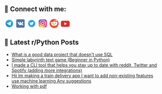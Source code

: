 ## 🔎 Connect with me:
[<img src="https://github.com/bullbesh/bullbesh/blob/main/images/Telegram.png" width="32" height="32" />](https://t.me/bullbesh)
[<img src="https://github.com/bullbesh/bullbesh/blob/main/images/VK.png" width="32" height="32" />](https://vk.com/bullbesh)
[<img src="https://github.com/bullbesh/bullbesh/blob/main/images/Twitter.png" width="32" height="32" />](https://twitter.com/bullbesh1)
[<img src="https://github.com/bullbesh/bullbesh/blob/main/images/Instagram.png" width="32" height="32" />](https://www.instagram.com/bullbesh)
[<img src="https://github.com/bullbesh/bullbesh/blob/main/images/Reddit.png" width="32" height="32" />](https://www.reddit.com/user/bullbesh)
[<img src="https://github.com/bullbesh/bullbesh/blob/main/images/YouTube.png" width="32" height="32" />](https://www.youtube.com/channel/UCtfjRs6uzgq5mfm8S06WTcg)

## 📕 Latest r/Python Posts
<!-- BLOG-POST-LIST:START -->
- [What is a good data project that doesn&#39;t use SQL](https://www.reddit.com/r/Python/comments/yv5c43/what_is_a_good_data_project_that_doesnt_use_sql/)
- [Simple labyrinth text game &lpar;Beginner in Python&rpar;](https://www.reddit.com/r/Python/comments/yv4el2/simple_labyrinth_text_game_beginner_in_python/)
- [I made a CLI tool that helps you stay up to date with reddit, Twitter and Spotify &lpar;adding more integrations&rpar;](https://www.reddit.com/r/Python/comments/yv2nie/i_made_a_cli_tool_that_helps_you_stay_up_to_date/)
- [Hii Im making a train delivery app I want to add non-existing features use machine learning Any suggestions](https://www.reddit.com/r/Python/comments/yv2mh8/hii_im_making_a_train_delivery_app_i_want_to_add/)
- [Working with pdf](https://www.reddit.com/r/Python/comments/yv1lhh/working_with_pdf/)
<!-- BLOG-POST-LIST:END -->
